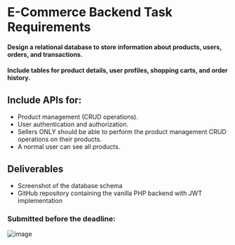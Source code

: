 # E-Commerce Backend Task Requirements

#### Design a relational database to store information about products, users, orders, and transactions.
#### Include tables for product details, user profiles, shopping carts, and order history.
## Include APIs for:
<ul> 
<li>  Product management (CRUD operations). </li>
<li> User authentication and authorization.  </li>
<li> Sellers ONLY should be able to perform the product management CRUD operations on their products.  </li>
<li> A normal user can see all products. </li>
</ul>

## Deliverables
<ul>
  <li> Screenshot of the database schema</li>
  <li>GitHub repository containing the vanilla PHP backend with JWT implementation</li>
</ul>

### Submitted before the deadline:

![image](https://github.com/GhadeerZahwe/E-Commerce/assets/88279980/097de2da-0c1a-49ce-9a53-f17f04cc5724)
